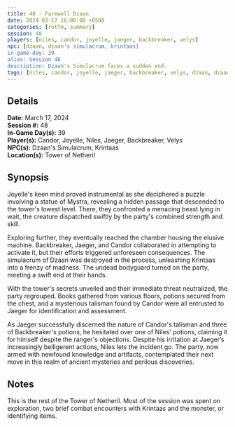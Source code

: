 ```yaml
---
title: 48 - Farewell Dzaan
date: 2024-03-17 16:00:00 +0500
categories: [rotfm, summary]
session: 48
players: [niles, candor, joyelle, jaeger, backbreaker, velys]
npc: [dzaan, dzaan's simulacrum, krintaas]
in-game-day: 39
alias: Session 48
description: Dzaan's Simulacrum faces a sudden end.
tags: [niles, candor, joyelle, jaeger, backbreaker, velys, dzaan, dzaan's simulacrum, krintaas]
---
```


## Details

**Date:** March 17, 2024 <br>
**Session #:** 48 <br>
**In-Game Day(s):** 39 <br>
**Player(s):** Candor, Joyelle, Niles, Jaeger, Backbreaker, Velys <br>
**NPC(s):** Dzaan's Simulacrum, Krintaas <br>
**Location(s):** Tower of Netheril

## Synopsis
Joyelle's keen mind proved instrumental as she deciphered a puzzle involving a statue of Mystra, revealing a hidden passage that descended to the tower's lowest level. There, they confronted a menacing beast lying in wait, the creature dispatched swiftly by the party's combined strength and skill.

Exploring further, they eventually reached the chamber housing the elusive machine. Backbreaker, Jaeger, and Candor collaborated in attempting to activate it, but their efforts triggered unforeseen consequences. The simulacrum of Dzaan was destroyed in the process, unleashing Krintaas into a frenzy of madness. The undead bodyguard turned on the party, meeting a swift end at their hands.

With the tower's secrets unveiled and their immediate threat neutralized, the party regrouped. Books gathered from various floors, potions secured from the chest, and a mysterious talisman found by Candor were all entrusted to Jaeger for identification and assessment.

As Jaeger successfully discerned the nature of Candor's talisman and three of Backbreaker's potions, he hesitated over one of Niles' potions, claiming it for himself despite the ranger's objections. Despite his irritation at Jaeger’s increasingly belligerent actions, Niles lets the incident go. The party, now armed with newfound knowledge and artifacts, contemplated their next move in this realm of ancient mysteries and perilous discoveries.

## Notes
This is the rest of the Tower of Netheril. Most of the session was spent on exploration, two brief combat encounters with Krintaas and the monster, or identifying items.